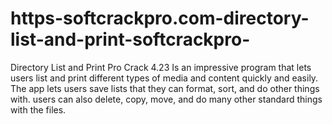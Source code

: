 # https-softcrackpro.com-directory-list-and-print-softcrackpro-
Directory List and Print Pro Crack 4.23  Is an impressive program that lets users list and print different types of media and content quickly and easily. The app lets users save lists that they can format, sort, and do other things with. users can also delete, copy, move, and do many other standard things with the files.
